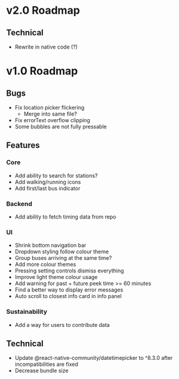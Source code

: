 # v2.0 Roadmap

## Technical
- Rewrite in native code (?)

<!-- ----------------------------------------------------------------------- -->
# v1.0 Roadmap

## Bugs
- Fix location picker flickering
  - Merge into same file?
- Fix errorText overflow clipping
- Some bubbles are not fully pressable

## Features
### Core
- Add ability to search for stations?
- Add walking/running icons
- Add first/last bus indicator
### Backend
- Add ability to fetch timing data from repo
### UI
- Shrink bottom navigation bar
- Dropdown styling follow colour theme
- Group buses arriving at the same time?
- Add more colour themes
- Pressing setting controls dismiss everything
- Improve light theme colour usage
- Add warning for past + future peek time >= 60 minutes
- Find a better way to display error messages
- Auto scroll to closest info card in info panel
### Sustainability
- Add a way for users to contribute data

## Technical
- Update @react-native-community/datetimepicker to ^8.3.0 after incompatibilities are fixed
- Decrease bundle size
